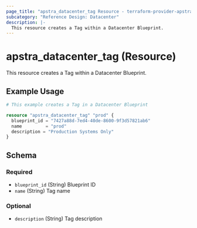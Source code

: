 ```yaml
---
page_title: "apstra_datacenter_tag Resource - terraform-provider-apstra"
subcategory: "Reference Design: Datacenter"
description: |-
  This resource creates a Tag within a Datacenter Blueprint.
---
```


# apstra_datacenter_tag (Resource)

This resource creates a Tag within a Datacenter Blueprint.


## Example Usage

```terraform
# This example creates a Tag in a Datacenter Blueprint

resource "apstra_datacenter_tag" "prod" {
  blueprint_id = "7427a88d-7ed4-40de-8600-9f3d57821ab6"
  name         = "prod"
  description = "Production Systems Only"
}
```

<!-- schema generated by tfplugindocs -->
## Schema

### Required

- `blueprint_id` (String) Blueprint ID
- `name` (String) Tag name

### Optional

- `description` (String) Tag description



